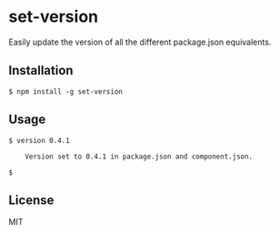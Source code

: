 
# set-version

  Easily update the version of all the different package.json equivalents.

## Installation

    $ npm install -g set-version

## Usage

    $ version 0.4.1
    
        Version set to 0.4.1 in package.json and component.json.
    
    $ 

## License

  MIT